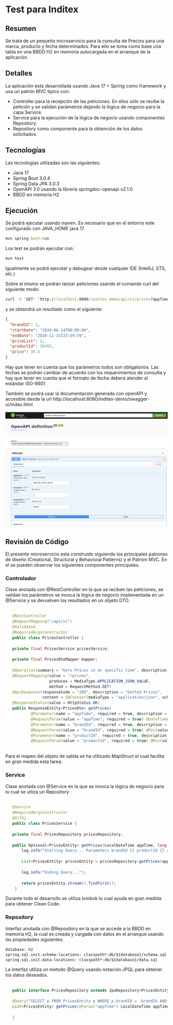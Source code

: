 # Test para Inditex

## Resumen
Se trata de un pequeño microservicio para la consulta de Precios para una marca, producto y fecha determinados. Para ello se toma como base una tabla en una BBDD H2 en memoria autocargada en el arranque de la aplicación.

## Detalles
La aplicación esta desarrollada usando Java 17 + Spring como framework y usa un patrón MVC típico con:

  - Controller para la recepción de las peticiones. En ellos sólo se recibe la petición y se validan parámetros dejando la lógica de negocio para la capa Service.
  - Service para la ejecución de la lógica de negocio usando componentes Repository.
  - Repository como componente para la obtención de los datos solicitados.

## Tecnologías
Las tecnologías utilizadas son las siguientes:

  - Java 17
  - Spring Boot 3.0.4
  - Spring Data JPA 3.0.3
  - OpenAPI 3.0 usando la libreria springdoc-openapi v2.1.0
  - BBDD en memoria H2
  
## Ejecución
Se podrá ejecutar usando maven. Es necesario que en el entorno este configurado con JAVA_HOME java 17.

```cmd
mvn spring-boot:run
```
Los test se podrán ejecutar con:

```cmd
mvn test
```

Igualmente se podrá ejecutar y debugear desde cualquier IDE (IntelliJ, STS, etc.)

Sobre el mismo se podrán lanzar peticiones usando el comando curl del siguiente modo:
 
```cmd
curl -X 'GET' 'http://localhost:8080/inditex-demo/api/v1/prices?appTime=22020-06-14T11%3A30%3A00&brandId=1&productId=35455' -H 'accept: application/json'
```
y se obtendrá un resultado como el siguiente:

```json
{
  "brandId": 1,
  "startDate": "2020-06-14T00:00:00",
  "endDate": "2020-12-31T23:59:59",
  "priceList": 1,
  "productId": 35455,
  "price": 35.5
}
```

Hay que tener en cuenta que los parámetros todos son obligatorios. Las fechas se podrán cambiar de acuerdo con los requerimientos de consulta y hay que tener en cuenta que el formato de fecha deberá atender al estándar ISO-8601

También se podrá usar la documentación generada con openAPI y accesible desde la url http://localhost:8080/inditex-demo/swagger-ui/index.html

![](./docs/openapi.png "Swagger UI")

## Revisión de Código
El presente microservicio esta construido siguiendo los principales patrones de diseño (Creational, Structural y Behavioral Patterns) y el Patróm MVC. En el se pueden observar los siguientes componentes principales.

### Controlador
Clase anotada con @RestController en la que se reciben las peticiones, se validan los parámetros se invoca la lógica de negocio implementada en un @Service y se devuelven los resultados en un objeto DTO.

 ```java
 
	@RestController
	@RequestMapping("/api/v1")
	@Validated
	@RequiredArgsConstructor
	public class PricesController {

	private final PricesService pricesService;

	private final PricesDtoMapper mapper;

    @Operation(summary = "Gets Prices in an specific time", description = "", tags = {"PRICES"})
    @RequestMapping(value = "/prices",
                    produces = MediaType.APPLICATION_JSON_VALUE,
                    method = RequestMethod.GET)
    @ApiResponse(responseCode = "200", description = "Getted Prices",
                 content = {@Content(mediaType = "application/json", schema = @Schema(implementation = PricesDto.class))})
    @ResponseStatus(value = HttpStatus.OK)
    public ResponseEntity<PricesDto> getPrices(
            @Parameter(name = "appTime", required = true, description = "Date of inquiry in format yyyy-MM-dd'T'HH:mm:ss.SSSXXX (2000-10-31T01:30:00.000-05:00)" )
            @RequestParam(value = "appTime", required = true) @DateTimeFormat(iso = DateTimeFormat.ISO.DATE_TIME) LocalDateTime appTime,
	        @Parameter(name = "brandId", required = true, description = "Brand Id" )
	        @RequestParam(value = "brandId", required = true) @Min(value = 1, message = "Must be a positive Integer") long brandId,
            @Parameter(name = "productId", required = true, description = "Product Id")
            @RequestParam(value = "productId", required = true) @Min(value = 1, message = "Must be a positive Integer") long productId)  {
	
```

Para el mapeo del objeto de salida se ha utilizado MapStruct el cual facilita en gran medida esta tarea.

### Service
Clase anotada con @Service en la que se invoca la lógica de negocio para lo cual se utliza un Repository

 ```java
 
	@Service
	@RequiredArgsConstructor
	@Slf4j
	public class PricesService { 
	
	private final PricesRepository pricesRepository;

    public Optional<PricesEntity> getPrices(LocalDateTime appTime, long brandId, long productId)  {
    	log.info("Starting Query... Parameters brandId {} productId {} appTime {}.", brandId, productId, appTime);
    	
		List<PricesEntity> pricesEntity = pricesRepository.getPrices(appTime, brandId, productId);
		
    	log.info("Ending Query...");
    	
    	return pricesEntity.stream().findFirst();
     }

```

Durante todo el desarrollo se utiliza lombok lo cual ayuda en gran medida para obtener Clean Code.

### Repository
Interfaz anotada con @Repository en la que se accede a la BBDD en memoria H2, la cual es creada y cargada con datos en el arranque usando las propiedades siguientes:

```property
database: h2
spring.sql.init.schema-locations: classpath*:db/${database}/schema.sql
spring.sql.init.data-locations: classpath*:db/${database}/data.sql
```

La interfaz utiliza un metodo @Query usando notación JPQL para obtener los datos deseados.

 ```java
 
	public interface PricesRepository extends JpaRepository<PricesEntity, PricesEntityId>{

	@Query("SELECT p FROM PricesEntity p WHERE p.brandId = :brandId AND p.startDate <= :appTime AND p.endDate > :appTime AND p.productId = :productId order by p.priority desc")
	List<PricesEntity> getPrices(@Param("appTime") LocalDateTime appTime, @Param("brandId") long brandId, @Param("productId") long productId);

	}

```


 
